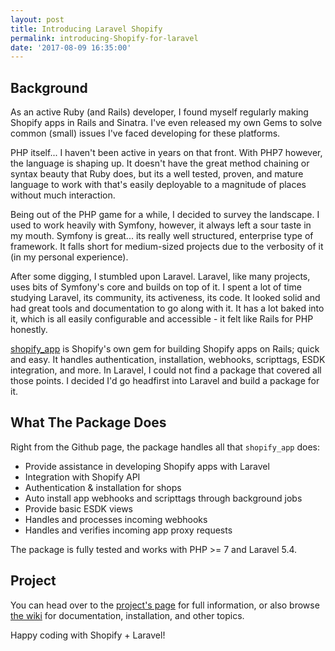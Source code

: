 ```yaml
---
layout: post
title: Introducing Laravel Shopify
permalink: introducing-Shopify-for-laravel
date: '2017-08-09 16:35:00'
---
```


## Background

As an active Ruby (and Rails) developer, I found myself regularly making Shopify apps in Rails and Sinatra. I've even released my own Gems to solve common (small) issues I've faced developing for these platforms.

PHP itself... I haven't been active in years on that front. With PHP7 however, the language is shaping up. It doesn't have the great method chaining or syntax beauty that Ruby does, but its a well tested, proven, and mature language to work with that's easily deployable to a magnitude of places without much interaction.

Being out of the PHP game for a while, I decided to survey the landscape. I used to work heavily with Symfony, however, it always left a sour taste in my mouth. Symfony is great... its really well structured, enterprise type of framework. It falls short for medium-sized projects due to the verbosity of it (in my personal experience).

After some digging, I stumbled upon Laravel. Laravel, like many projects, uses bits of Symfony's core and builds on top of it. I spent a lot of time studying Laravel, its community, its activeness, its code. It looked solid and had great tools and documentation to go along with it. It has a lot baked into it, which is all easily configurable and accessible - it felt like Rails for PHP honestly.

[shopify_app](https://github.com/Shopify/shopify_app) is Shopify's own gem for building Shopify apps on Rails; quick and easy. It handles authentication, installation, webhooks, scripttags, ESDK integration, and more. In Laravel, I could not find a package that covered all those points.  I decided I'd go headfirst into Laravel and build a package for it.

## What The Package Does

Right from the Github page, the package handles all that `shopify_app` does:

- Provide assistance in developing Shopify apps with Laravel
- Integration with Shopify API
- Authentication & installation for shops
- Auto install app webhooks and scripttags through background jobs
- Provide basic ESDK views
- Handles and processes incoming webhooks
- Handles and verifies incoming app proxy requests

The package is fully tested and works with PHP >= 7 and Laravel 5.4.

## Project

You can head over to the [project's page](https://github.com/osiset/laravel-shopify) for full information, or also browse [the wiki](https://github.com/osiset/laravel-shopify/wiki) for documentation, installation, and other topics.

Happy coding with Shopify + Laravel!
